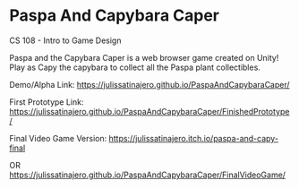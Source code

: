 # Paspa And Capybara Caper

CS 108 - Intro to Game Design

Paspa and the Capybara Caper is a web browser game created on Unity! Play as Capy the capybara to collect all the Paspa plant collectibles. 

Demo/Alpha Link:
https://julissatinajero.github.io/PaspaAndCapybaraCaper/

First Prototype Link:
https://julissatinajero.github.io/PaspaAndCapybaraCaper/FinishedPrototype/

Final Video Game Version:
https://julissatinajero.itch.io/paspa-and-capy-final

OR
https://julissatinajero.github.io/PaspaAndCapybaraCaper/FinalVideoGame/

